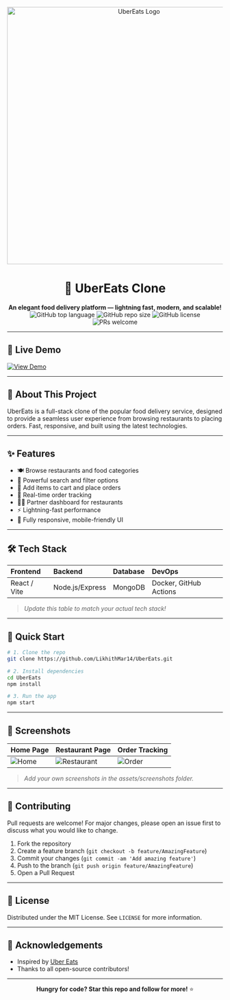 <!-- Banner Image or GIF -->
<p align="center">
  <img src="https://raw.githubusercontent.com/LikhithMar14/UberEats/main/assets/banner.png" alt="UberEats Logo" width="600"/>
</p>

<h1 align="center">🍔 UberEats Clone</h1>

<p align="center">
  <b>An elegant food delivery platform — lightning fast, modern, and scalable!</b><br>
  <img alt="GitHub top language" src="https://img.shields.io/github/languages/top/LikhithMar14/UberEats">
  <img alt="GitHub repo size" src="https://img.shields.io/github/repo-size/LikhithMar14/UberEats">
  <img alt="GitHub license" src="https://img.shields.io/github/license/LikhithMar14/UberEats">
  <img alt="PRs welcome" src="https://img.shields.io/badge/PRs-welcome-brightgreen.svg">
</p>

---

## 🚀 Live Demo

[![View Demo](https://img.shields.io/badge/View-Demo-green?style=for-the-badge&logo=vercel)](https://your-demo-link.com)

---

## 🥡 About This Project

UberEats is a full-stack clone of the popular food delivery service, designed to provide a seamless user experience from browsing restaurants to placing orders. Fast, responsive, and built using the latest technologies.

---

## ✨ Features

- 🍽️ Browse restaurants and food categories
- 🔎 Powerful search and filter options
- 🛒 Add items to cart and place orders
- 🔔 Real-time order tracking
- 🧑‍🍳 Partner dashboard for restaurants
- ⚡ Lightning-fast performance
- 📱 Fully responsive, mobile-friendly UI

---

## 🛠️ Tech Stack

| Frontend      | Backend      | Database   | DevOps         |
| :------------ | :----------- | :--------- | :------------- |
| React / Vite  | Node.js/Express | MongoDB | Docker, GitHub Actions |

> _Update this table to match your actual tech stack!_

---

## 🚦 Quick Start

```bash
# 1. Clone the repo
git clone https://github.com/LikhithMar14/UberEats.git

# 2. Install dependencies
cd UberEats
npm install

# 3. Run the app
npm start
```

---

## 📸 Screenshots

| Home Page | Restaurant Page | Order Tracking |
|-----------|----------------|---------------|
| ![Home](assets/screenshots/home.png) | ![Restaurant](assets/screenshots/restaurant.png) | ![Order](assets/screenshots/order.png) |

> _Add your own screenshots in the assets/screenshots folder._

---

## 🤝 Contributing

Pull requests are welcome! For major changes, please open an issue first to discuss what you would like to change.

1. Fork the repository
2. Create a feature branch (`git checkout -b feature/AmazingFeature`)
3. Commit your changes (`git commit -am 'Add amazing feature'`)
4. Push to the branch (`git push origin feature/AmazingFeature`)
5. Open a Pull Request

---

## 📄 License

Distributed under the MIT License. See `LICENSE` for more information.

---

## 🙏 Acknowledgements

- Inspired by [Uber Eats](https://www.ubereats.com/)
- Thanks to all open-source contributors!

---

<p align="center">
  <b>Hungry for code? Star this repo and follow for more!</b> ⭐️
</p>
